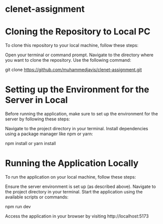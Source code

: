 # clenet-assignment



# Cloning the Repository to Local PC

  
  To clone this repository to your local machine, follow these steps:

  Open your terminal or command prompt.
  Navigate to the directory where you want to clone the repository.
  Use the following command:


  git clone https://github.com/muhammedjavis/clenet-assignment.git

# Setting up the Environment for the Server in Local
  
  Before running the application, make sure to set up the environment for the server by following these steps:

  Navigate to the project directory in your terminal.
  Install dependencies using a package manager like npm or yarn:

  npm install
  or
  yarn install

# Running the Application Locally

  To run the application on your local machine, follow these steps:

  Ensure the server environment is set up (as described above).
  Navigate to the project directory in your terminal.
  Start the application using the available scripts or commands:

  npm run dev

  Access the application in your browser by visiting http://localhost:5173
